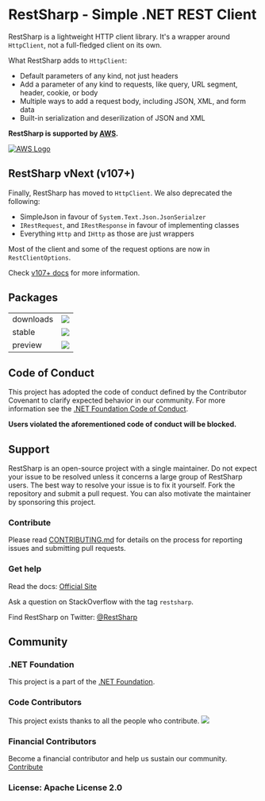 # RestSharp - Simple .NET REST Client 

RestSharp is a lightweight HTTP client library. It's a wrapper around `HttpClient`, not a full-fledged client on its own.

What RestSharp adds to `HttpClient`:
- Default parameters of any kind, not just headers
- Add a parameter of any kind to requests, like query, URL segment, header, cookie, or body
- Multiple ways to add a request body, including JSON, XML, and form data
- Built-in serialization and deserilization of JSON and XML

**RestSharp is supported by [AWS](https://aws.amazon.com/developer/language/net/solutions/).**

[![AWS Logo](https://restsharp.dev/aws_logo.png)](https://aws.amazon.com)

## RestSharp vNext (v107+)

Finally, RestSharp has moved to `HttpClient`. We also deprecated the following:
- SimpleJson in favour of `System.Text.Json.JsonSerialzer`
- `IRestRequest`, and `IRestResponse` in favour of implementing classes
- Everything `Http` and `IHttp` as those are just wrappers

Most of the client and some of the request options are now in `RestClientOptions`.

Check [v107+ docs](https://restsharp.dev/v107) for more information.

## Packages

| | |
|-|-|
| downloads | ![](https://img.shields.io/nuget/dt/RestSharp) |
| stable | [![](https://img.shields.io/nuget/v/RestSharp)](https://www.nuget.org/packages/RestSharp) |
| preview | ![](https://img.shields.io/nuget/vpre/RestSharp) |

## Code of Conduct

This project has adopted the code of conduct defined by the Contributor Covenant to clarify expected behavior in our community.
For more information see the [.NET Foundation Code of Conduct](https://dotnetfoundation.org/code-of-conduct).

**Users violated the aforementioned code of conduct will be blocked.**

## Support

RestSharp is an open-source project with a single maintainer. Do not expect your issue to be resolved unless it concerns a large group of RestSharp users.
The best way to resolve your issue is to fix it yourself. Fork the repository and submit a pull request.
You can also motivate the maintainer by sponsoring this project.

### Contribute

Please read [CONTRIBUTING.md](CONTRIBUTING.md) for details on the process for reporting issues and submitting pull requests.

### Get help

Read the docs: [Official Site][1]

Ask a question on StackOverflow with the tag `restsharp`.
 
Find RestSharp on Twitter: [@RestSharp][2]

## Community

### .NET Foundation

This project is a part of the [.NET Foundation](https://dotnetfoundation.org).

### Code Contributors

This project exists thanks to all the people who contribute.
<a href="https://github.com/restsharp/RestSharp/graphs/contributors"><img src="https://opencollective.com/RestSharp/contributors.svg?width=890&button=false" /></a>

### Financial Contributors

Become a financial contributor and help us sustain our community. [Contribute](https://github.com/sponsors/restsharp)

### License: Apache License 2.0

  [1]: https://restsharp.dev
  [2]: https://twitter.com/RestSharp
  [3]: https://github.com/restsharp/RestSharp/issues
